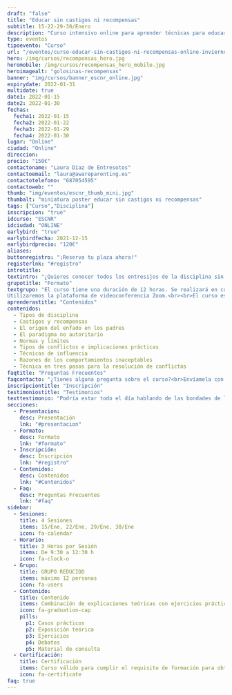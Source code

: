 ```yaml
---
draft: "false"
title: "Educar sin castigos ni recompensas"
subtitle: 15-22-29-30/Enero
description: "Curso intensivo online para aprender técnicas para educar a tus hijos de forma respetuosa y sin castigos"
type: eventos
tipoevento: "Curso"
url: "/eventos/curso-educar-sin-castigos-ni-recompensas-online-invierno-2022/"
hero: /img/cursos/recompensas_hero.jpg
heromobile: /img/cursos/recompensas_hero_mobile.jpg
heroimagealt: "golosinas-recompensas"
banner: "img/cursos/banner_escnr_online.jpg"
expirydate: 2022-01-31
multidate: true
date1: 2022-01-15
date2: 2022-01-30
fechas:
  fecha1: 2022-01-15
  fecha2: 2022-01-22
  fecha3: 2022-01-29
  fecha4: 2022-01-30
lugar: "Online"
ciudad: "Online"
direccion:
precio: "150€"
contactoname: "Laura Díaz de Entresotos"
contactoemail: "laura@awareparenting.es"
contactotelefono: "687054595"
contactoweb: ""
thumb: "img/eventos/escnr_thumb_mini.jpg"
thumbalt: "miniatura poster educar sin castigos ni recompensas"
tags: ["Curso","Disciplina"]
inscripcion: "true"
idcurso: "ESCNR"
idciudad: "ONLINE"
earlybird: "true"
earlybirdfecha: 2021-12-15
earlybirdprecio: "120€"
aliases:
buttonregistro: "¡Reserva tu plaza ahora!"
registerlnk: "#registro"
introtitle: 
textintro: "¿Quieres conocer todos los entresijos de la disciplina sin castigos ni recompensas? ¿En qué se diferencia de la disciplina autoritaria o de la permisiva? ¿Cómo puedes empezar a ponerla en práctica? Construye los cimientos de una relación de respeto, amor, confianza e intimidad con tus hijos. Gana claridad, seguridad y tranquilidad para afrontar los conflictos y resolverlos de verdad. ¡Y disfruta de la paternidad!<br><br>Ser padre no es fácil y, además, es una gran responsabilidad. Los niños no vienen con un manual de instrucciones, ¡ojalá! Muchos padres no quieren reproducir con sus hijos lo que sus padres hicieron con ellos, pero no saben cómo evitarlo. Otros se sienten inseguros o indecisos, sin saber muy bien si están logrando encontrar el punto intermedio entre lo autoritario y lo permisivo. A veces, el problema es que lo que saben hacer no está funcionando o, incluso, parece empeorar las cosas. También hay padres que quieren decidir de manera consciente el modo de educar que resulte mejor para su familia. La disciplina sin castigos ni recompensas es la respuesta para todos ellos.<br><br>Este curso te dará la claridad necesaria para comenzar a tomar tus propias decisiones en cuanto a la educación de tus hijos. Te ayudará a ser consciente de cómo educas y porqué. Te dotará del lenguaje y las herramientas necesarias para solucionar conflictos sin deteriorar la relación con tus hijos. Comprenderás el porqué de sus comportamientos difíciles. Te aportará estrategias y herramientas para resolver conflictos, afrontar el mal comportamiento, crear hábitos, satisfacer las necesidades de tus hijos, dar apoyo emocional y cuidar de vuestra relación."
grupotitle: "Formato"
textgrupo: "El curso tiene una duración de 12 horas. Se realizará en cuatro sesiones **en directo**, de tres horas cada una, durante tres fines de semana consecutivos.<br><br>Las fechas son el 15, 22, 29 y 30 de enero de 9:30 a 12:30 horas. 
Utilizaremos la plataforma de videoconferencia Zoom.<br><br>El curso está **completamente adaptado al grupo de participantes**, e incluirá exposiciones teóricas, ejercicios, debates y casos prácticos. También dispondrás de unos apuntes con el contenido del curso y referencias bibliográficas."
aprenderastitle: "Contenidos"
contenidos:
  - Tipos de disciplina
  - Castigos y recompensas
  - El origen del enfado en los padres
  - El paradigma no autoritario
  - Normas y límites
  - Tipos de conflictos e implicaciones prácticas
  - Técnicas de influencia
  - Razones de los comportamientos inaceptables
  - Técnica en tres pasos para la resolución de conflictos
faqtitle: "Preguntas Frecuentes"
faqcontacto: "¿Tienes alguna pregunta sobre el curso?<br>Envíamela con el formulario y te responderé en seguida."
inscripciontitle: "Inscripción"
testimoniostitle: "Testimonios"
texttestimonio: "Podría estar todo el día hablando de las bondades de la escuela de familias, pero he preferido compartir el testimonio de algunos de los participantes de ediciones anteriores."
secciones:
  - Presentacion:
    desc: Presentación
    lnk: "#presentacion"
  - Formato:
    desc: Formato
    lnk: "#formato"
  - Inscripción:
    desc: Inscripción
    lnk: "#registro"
  - Contenidos:
    desc: Contenidos
    lnk: "#Contenidos"
  - Faq:
    desc: Preguntas Frecuentes
    lnk: "#faq"
sidebar:
  - Sesiones:
    title: 4 Sesiones
    items: 15/Ene, 22/Ene, 29/Ene, 30/Ene
    icon: fa-calendar
  - Horario: 
    title: 3 Horas por Sesión
    items: De 9:30 a 12:30 h
    icon: fa-clock-o
  - Grupo: 
    title: GRUPO REDUCIDO
    items: máximo 12 personas
    icon: fa-users  
  - Contenido: 
    title: Contenido
    items: Combinación de explicaciones teóricas con ejercicios prácticos
    icon: fa-graduation-cap
    pills:
      p1: Casos prácticos
      p2: Exposición teórica
      p3: Ejercicios
      p4: Debates
      p5: Material de consulta
  - Certificación:
    title: Certificación
    items: Curso válido para cumplir el requisito de formación para obtener la certificación de Instructor de Aware Parenting
    icon: fa-certificate  
faq: true
---
```


